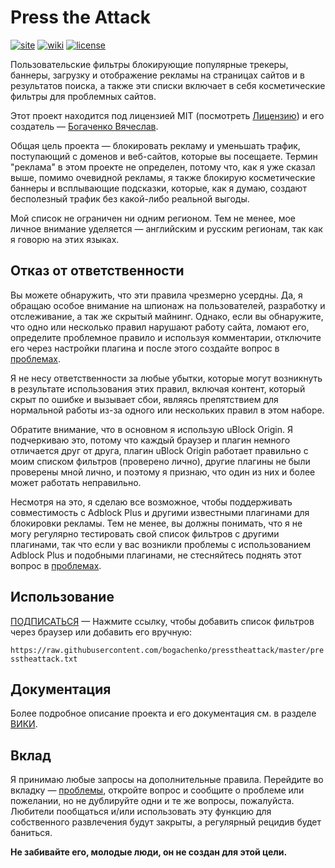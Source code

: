 <!--
This file is part of the Press the Attack project,
Copyright (c) 2018 Bogachenko Vyacheslav

Press the Attack is a free project: you can distribute it and/or modify
it in accordance with the MIT license published by the Massachusetts Institute of Technology.

The Press the Attack project is distributed in the hope that it will be useful,
and is provided "AS IS", WITHOUT ANY WARRANTY, EXPRESSLY EXPRESSED OR IMPLIED.
WE ARE NOT RESPONSIBLE FOR ANY DAMAGES DUE TO THE USE OF THIS PROJECT OR ITS PARTS.
For more information, see the MIT license.

Author: Bogachenko Vyacheslav <https://github.com/bogachenko>
Email: bogachenkove@gmail.com
Github: https://github.com/bogachenko/presstheattack/
Last modified: 24 November 2018
License: MIT <https://github.com/bogachenko/presstheattack/blob/master/LICENSE.md>
Problem reports: https://github.com/bogachenko/presstheattack/issues
Title: README.ru-RU.md
URL: https://raw.githubusercontent.com/bogachenko/presstheattack/master/README.ru-RU.md
Wiki: https://github.com/bogachenko/presstheattack/wiki

Download the entire Press the Attack project at https://github.com/bogachenko/presstheattack/archive/master.zip -->

# Press the Attack
[![site](https://img.shields.io/badge/site-up-%233fb912.svg)](https://bogachenko.github.io/presstheattack/)
[![wiki](https://img.shields.io/badge/wiki-up-%233fb912.svg)](https://github.com/bogachenko/presstheattack/wiki)
[![license](https://img.shields.io/badge/license-MIT-%233fb912.svg)](https://raw.githubusercontent.com/bogachenko/presstheattack/master/LICENSE.md)

Пользовательские фильтры блокирующие популярные трекеры, баннеры, загрузку и отображение рекламы на страницах сайтов и в результатов поиска, а также эти списки включает в себя косметические фильтры для проблемных сайтов.

Этот проект находится под лицензией MIT (посмотреть [Лицензию](https://raw.githubusercontent.com/bogachenko/presstheattack/master/LICENSE.md)) и его создатель — [Богаченко Вячеслав](https://github.com/bogachenko).

Общая цель проекта — блокировать рекламу и уменьшать трафик, поступающий с доменов и веб-сайтов, которые вы посещаете.
Термин "реклама" в этом проекте не определен, потому что, как я уже сказал выше, помимо очевидной рекламы, я также блокирую косметические баннеры и всплывающие подсказки, которые, как я думаю, создают бесполезный трафик без какой-либо реальной выгоды.

Мой список не ограничен ни одним регионом. Тем не менее, мое личное внимание уделяется — английским и русским регионам, так как я говорю на этих языках.

## Отказ от ответственности

Вы можете обнаружить, что эти правила чрезмерно усердны. Да, я обращаю особое внимание на шпионаж на пользователей, разработку и отслеживание, а так же скрытый майнинг.
Однако, если вы обнаружите, что одно или несколько правил нарушают работу сайта, ломают его, определите проблемное правило и используя комментарии, отключите его через настройки плагина и после этого создайте вопрос в [проблемах](https://github.com/bogachenko/presstheattack/issues).

Я не несу ответственности за любые убытки, которые могут возникнуть в результате использования этих правил, включая контент, который скрыт по ошибке и вызывает сбои, являясь препятствием для нормальной работы из-за одного или нескольких правил в этом наборе.

Обратите внимание, что в основном я использую uBlock Origin. Я подчеркиваю это, потому что каждый браузер и плагин немного отличается друг от друга, плагин uBlock Origin работает правильно с моим списком фильтров (проверено лично), другие плагины не были проверены мной лично, и поэтому я признаю, что один из них и более может работать неправильно.

Несмотря на это, я сделаю все возможное, чтобы поддерживать совместимость с Adblock Plus и другими известными плагинами для блокировки рекламы. Тем не менее, вы должны понимать, что я не могу регулярно тестировать свой список фильтров с другими плагинами, так что если у вас возникли проблемы с использованием Adblock Plus и подобными плагинами, не стесняйтесь поднять этот вопрос в [проблемах](https://github.com/bogachenko/presstheattack/issues).

## Использование

[ПОДПИСАТЬСЯ](https://subscribe.adblockplus.org/?location=https%3A%2F%2Fraw.githubusercontent.com%2Fbogachenko%2Fpresstheattack%2Fmaster%2Fpresstheattack.txt&title=Press%20the%20Attack) — Нажмите ссылку, чтобы добавить список фильтров через браузер или добавить его вручную:

`https://raw.githubusercontent.com/bogachenko/presstheattack/master/presstheattack.txt`

## Документация

Более подробное описание проекта и его документация см. в разделе [ВИКИ](https://github.com/bogachenko/presstheattack/wiki).

## Вклад

Я принимаю любые запросы на дополнительные правила. Перейдите во вкладку — [проблемы](https://github.com/bogachenko/presstheattack/issues), откройте вопрос и сообщите о проблеме или пожелании, но не дублируйте одни и те же вопросы, пожалуйста.
Любители пообщаться и/или использовать эту функцию для собственного развлечения будут закрыты, а регулярный рецидив будет баниться.

**Не забивайте его, молодые люди, он не создан для этой цели.**

